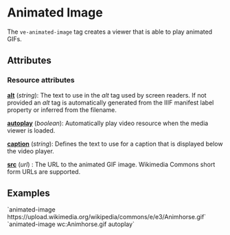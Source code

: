 # Animated Image

<style> 
    .markdown-section h3 ~ p > strong > a { color: crimson; font-size: 110%; text-decoration: none; }
    .markdown-section table { 
        margin-left:3rem; 
        width: calc(100% - 6rem); 
        border:1px solid #555;
    }
    .markdown-section td, .markdown-section th {
        border:1px solid #555;
        padding: 8px;
        line-height: 1.2;
    }
    .markdown-section th {
        background-color:#E2F0F7;
        font-weight:bold !important;
        text-align:center !important;
    }
</style>

The `ve-animated-image` tag creates a viewer that is able to play animated GIFs.

## Attributes

### Resource attributes

**[alt](#examples)** (_string_):  The text to use in the _alt_ tag used by screen readers.  If not provided an _alt_ tag is automatically generated from the IIIF manifest label property or inferred from the filename.

**[autoplay](examples)** (_boolean_):  Automatically play video resource when the media viewer is loaded.

**[caption](#examples)** (_string_): Defines the text to use for a caption that is displayed below the video player.

**[src](#examples)** (_url_) :  The URL to the animated GIF image.  Wikimedia Commons short form URLs are supported.

## Examples

<ve-snippet collapsible label="Wikimedia Commons hosted image">
`animated-image https://upload.wikimedia.org/wikipedia/commons/e/e3/Animhorse.gif`
</ve-snippet>

<ve-snippet collapsible label="Wikimedia Commons hosted image (short form URL)">
`animated-image wc:Animhorse.gif autoplay`
</ve-snippet>

